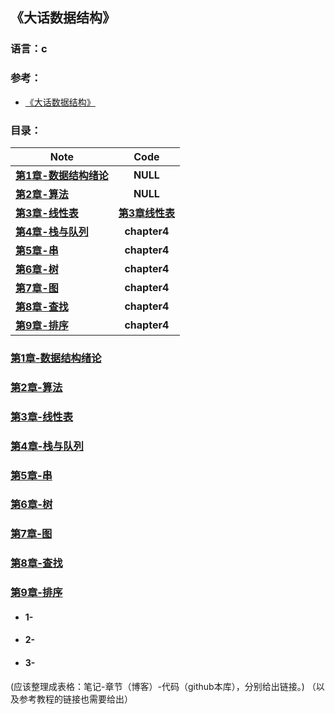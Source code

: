 ## 《大话数据结构》

### 语言：c

### 参考：
- [《大话数据结构》](https://github.com/anliux/Play-With-Data-Structure/blob/master/docs/%E5%A4%A7%E8%AF%9D%E6%95%B0%E6%8D%AE%E7%BB%93%E6%9E%84.pdf)

### 目录：

| Note | Code |
| ------------- | :-------------: |
| __[第1章-数据结构绪论](https://www.cnblogs.com/anliux/p/10824431.html)__ | __NULL__ |
| __[第2章-算法](https://www.cnblogs.com/anliux/p/10831566.html)__ | __NULL__ |
| __[第3章-线性表](https://www.cnblogs.com/anliux/p/10880648.html)__ | __[第3章线性表](https://github.com/anliux/Play-With-Data-Structure/tree/master/src/%E7%AC%AC3%E7%AB%A0%E7%BA%BF%E6%80%A7%E8%A1%A8)__ |
| __[第4章-栈与队列]()__ | __chapter4__ |
| __[第5章-串]()__ | __chapter4__ |
| __[第6章-树]()__ | __chapter4__ |
| __[第7章-图]()__ | __chapter4__ |
| __[第8章-查找]()__ | __chapter4__ |
| __[第9章-排序]()__ | __chapter4__ |

### [第1章-数据结构绪论](https://www.cnblogs.com/anliux/p/10824431.html)
### [第2章-算法](https://www.cnblogs.com/anliux/p/10831566.html)
### [第3章-线性表](https://www.cnblogs.com/anliux/p/10880648.html)
### [第4章-栈与队列]()
### [第5章-串]()
### [第6章-树]()
### [第7章-图]()
### [第8章-查找]()
### [第9章-排序]()


- #### 1-[]()
- #### 2-[]()
- #### 3-[]()
(应该整理成表格：笔记-章节（博客）-代码（github本库），分别给出链接。)
（以及参考教程的链接也需要给出）
